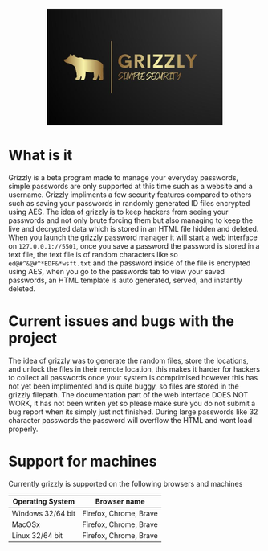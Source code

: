 <p align="center">
  <img src="Grizzly_logo.jfif" width="350" title="hover text">
</p>


# What is it 

Grizzly is a beta program made to manage your everyday passwords, simple passwords are only supported at this time such as a website and a username. Grizzly impliments a few security features compared to others such as saving your passwords in randomly generated ID files encrypted using AES. The idea of grizzly is to keep hackers from seeing your passwords and not only brute forcing them but also managing to keep the live and decrypted data which is stored in an HTML file hidden and deleted. When you launch the grizzly password manager it will start a web interface on `127.0.0.1://5501`, once you save a password the password is stored in a text file, the text file is of random characters like so `ed@#^&@#^*EDF&*wsft.txt` and the password inside of the file is encrypted using AES, when you go to the passwords tab to view your saved passwords, an HTML template is auto generated, served, and instantly deleted. 

# Current issues and bugs with the project 

The idea of grizzly was to generate the random files, store the locations, and unlock the files in their remote location, this makes it harder for hackers to collect all passwords once your system is comprimised however this has not yet been implimented and is quite buggy, so files are stored in the grizzly filepath. The documentation part of the web interface DOES NOT WORK, it has not been writen yet so please make sure you do not submit a bug report when its simply just not finished. During large passwords like 32 character passwords the password will overflow the HTML and wont load properly.

# Support for machines 

Currently grizzly is supported on the following browsers and machines 

| Operating System      | Browser name                 | 
| --------------------- | ---------------------------- |
| Windows 32/64 bit     | Firefox, Chrome, Brave       |
| MacOSx                | Firefox, Chrome, Brave       |
| Linux 32/64 bit       | Firefox, Chrome, Brave       |

